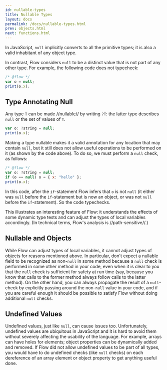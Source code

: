 ```yaml
---
id: nullable-types
title: Nullable Types
layout: docs
permalink: /docs/nullable-types.html
prev: objects.html
next: functions.html
---
```


In JavaScript, `null` implicitly converts to all the primitive types; it is 
also a valid inhabitant of any object type.

In contrast, Flow considers `null` to be a distinct value that is not part of 
any other type. For example, the following code does not typecheck:

```javascript
/* @flow */
var o = null;
print(o.x);
```

## Type Annotating Null

Any type `T` can be made //nullable// by writing `?T`: the latter type 
describes `null` or the set of values of `T`.

```javascript
var o: ?string = null;
print(o.x);
```

Making a type nullable makes it a valid annotation for any location that may 
contain `null`, but it still does not allow useful operations to be performed 
on it (as shown by the code above). To do so, we must perform a `null` check, 
as follows:

```javascript
/* @flow */
var o: ?string = null;
if (o == null) o = { x: "hello" };
print(o.x);
```

In this code, after the `if`-statement Flow infers that `o` is not `null` (it 
either was `null` before the `if`-statement but is now an object, or was not 
`null` before the `if`-statement). So the code typechecks.

This illustrates an interesting feature of Flow: it understands the effects of 
some dynamic type tests and can adjust the types of local variables 
accordingly. (In technical terms, Flow's analysis is //path-sensitive//.) 

## Nullable and Objects

While Flow can adjust types of local variables, it cannot adjust types of 
objects for reasons mentioned above. In particular, don't expect a nullable 
field to be recognized as non-`null` in some method because a `null` check is 
performed in some other method in your code, even when it is clear to you that 
the `null` check is sufficient for safety at run time (say, because you know 
that calls to the former method always follow calls to the latter method). On 
the other hand, you can always propagate the result of a `null`-check by 
explicitly passing around the non-`null` value in your code, and if you are 
careful enough it should be possible to satisfy Flow without doing additional 
`null` checks.

## Undefined Values

Undefined values, just like `null`, can cause issues too. Unfortunately, 
undefined values are ubiquitous in JavaScript and it is hard to avoid them 
without severely affecting the usability of the language. For example, arrays 
can have holes for elements; object properties can be dynamically added and 
removed. If Flow did not allow undefined values to be part of all types, you 
would have to do undefined checks (like `null` checks) on each dereference of 
an array element or object property to get anything useful done. 
